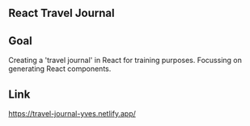 ## React Travel Journal


## Goal
Creating a 'travel journal' in React for training purposes. Focussing on generating React components.

## Link
https://travel-journal-yves.netlify.app/


